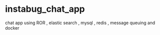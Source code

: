 # instabug_chat_app
chat app using ROR , elastic search , mysql , redis , message queuing  and docker
